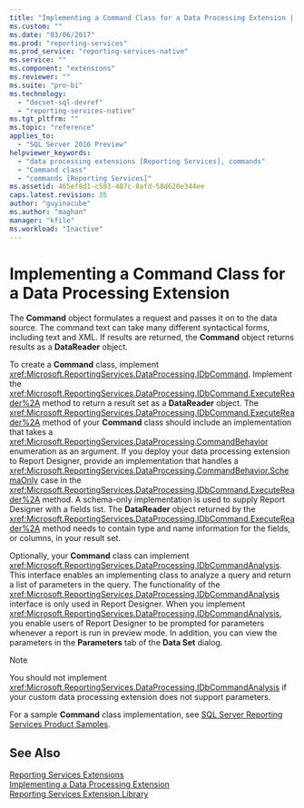 ```yaml
---
title: "Implementing a Command Class for a Data Processing Extension | Microsoft Docs"
ms.custom: ""
ms.date: "03/06/2017"
ms.prod: "reporting-services"
ms.prod_service: "reporting-services-native"
ms.service: ""
ms.component: "extensions"
ms.reviewer: ""
ms.suite: "pro-bi"
ms.technology: 
  - "docset-sql-devref"
  - "reporting-services-native"
ms.tgt_pltfrm: ""
ms.topic: "reference"
applies_to: 
  - "SQL Server 2016 Preview"
helpviewer_keywords: 
  - "data processing extensions [Reporting Services], commands"
  - "Command class"
  - "commands [Reporting Services]"
ms.assetid: 465ef8d1-c503-407c-8afd-58d620e344ee
caps.latest.revision: 35
author: "guyinacube"
ms.author: "maghan"
manager: "kfile"
ms.workload: "Inactive"
---
```

# Implementing a Command Class for a Data Processing Extension
  The **Command** object formulates a request and passes it on to the data source. The command text can take many different syntactical forms, including text and XML. If results are returned, the **Command** object returns results as a **DataReader** object.  
  
 To create a **Command** class, implement <xref:Microsoft.ReportingServices.DataProcessing.IDbCommand>. Implement the <xref:Microsoft.ReportingServices.DataProcessing.IDbCommand.ExecuteReader%2A> method to return a result set as a **DataReader** object. The <xref:Microsoft.ReportingServices.DataProcessing.IDbCommand.ExecuteReader%2A> method of your **Command** class should include an implementation that takes a <xref:Microsoft.ReportingServices.DataProcessing.CommandBehavior> enumeration as an argument. If you deploy your data processing extension to Report Designer, provide an implementation that handles a <xref:Microsoft.ReportingServices.DataProcessing.CommandBehavior.SchemaOnly> case in the <xref:Microsoft.ReportingServices.DataProcessing.IDbCommand.ExecuteReader%2A> method. A schema-only implementation is used to supply Report Designer with a fields list. The **DataReader** object returned by the <xref:Microsoft.ReportingServices.DataProcessing.IDbCommand.ExecuteReader%2A> method needs to contain type and name information for the fields, or columns, in your result set.  
  
 Optionally, your **Command** class can implement <xref:Microsoft.ReportingServices.DataProcessing.IDbCommandAnalysis>. This interface enables an implementing class to analyze a query and return a list of parameters in the query. The functionality of the <xref:Microsoft.ReportingServices.DataProcessing.IDbCommandAnalysis> interface is only used in Report Designer. When you implement <xref:Microsoft.ReportingServices.DataProcessing.IDbCommandAnalysis>, you enable users of Report Designer to be prompted for parameters whenever a report is run in preview mode. In addition, you can view the parameters in the **Parameters** tab of the **Data Set** dialog.  
  
> [!NOTE]  
>  You should not implement <xref:Microsoft.ReportingServices.DataProcessing.IDbCommandAnalysis> if your custom data processing extension does not support parameters.  
  
 For a sample **Command** class implementation, see [SQL Server Reporting Services Product Samples](http://go.microsoft.com/fwlink/?LinkId=177889).  
  
## See Also  
 [Reporting Services Extensions](../../../reporting-services/extensions/reporting-services-extensions.md)   
 [Implementing a Data Processing Extension](../../../reporting-services/extensions/data-processing/implementing-a-data-processing-extension.md)   
 [Reporting Services Extension Library](../../../reporting-services/extensions/reporting-services-extension-library.md)  
  
  
